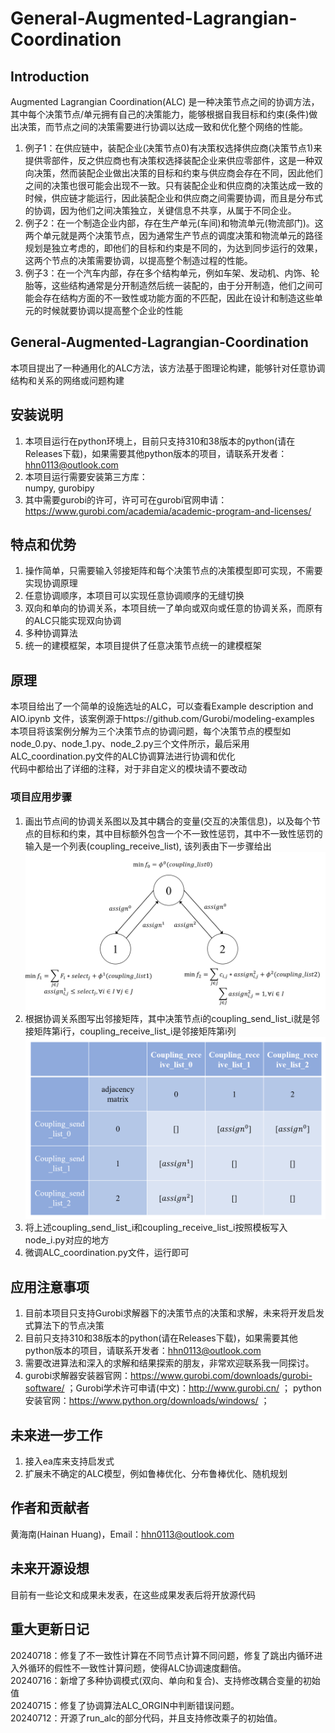 # General-Augmented-Lagrangian-Coordination
## Introduction
Augmented Lagrangian Coordination(ALC) 是一种决策节点之间的协调方法，其中每个决策节点/单元拥有自己的决策能力，能够根据自我目标和约束(条件)做出决策，而节点之间的决策需要进行协调以达成一致和优化整个网络的性能。  
1. 例子1：在供应链中，装配企业(决策节点0)有决策权选择供应商(决策节点1)来提供零部件，反之供应商也有决策权选择装配企业来供应零部件，这是一种双向决策，然而装配企业做出决策的目标和约束与供应商会存在不同，因此他们之间的决策也很可能会出现不一致。只有装配企业和供应商的决策达成一致的时候，供应链才能运行，因此装配企业和供应商之间需要协调，而且是分布式的协调，因为他们之间决策独立，关键信息不共享，从属于不同企业。  
2. 例子2：在一个制造企业内部，存在生产单元(车间)和物流单元(物流部门)。这两个单元就是两个决策节点，因为通常生产节点的调度决策和物流单元的路径规划是独立考虑的，即他们的目标和约束是不同的，为达到同步运行的效果，这两个节点的决策需要协调，以提高整个制造过程的性能。  
3. 例子3：在一个汽车内部，存在多个结构单元，例如车架、发动机、内饰、轮胎等，这些结构通常是分开制造然后统一装配的，由于分开制造，他们之间可能会存在结构方面的不一致性或功能方面的不匹配，因此在设计和制造这些单元的时候就要协调以提高整个企业的性能  
## General-Augmented-Lagrangian-Coordination
本项目提出了一种通用化的ALC方法，该方法基于图理论构建，能够针对任意协调结构和关系的网络或问题构建
## 安装说明
1. 本项目运行在python环境上，目前只支持310和38版本的python(请在Releases下载)，如果需要其他python版本的项目，请联系开发者：hhn0113@outlook.com  
2. 本项目运行需要安装第三方库：  
numpy, gurobipy  
3. 其中需要gurobi的许可，许可可在gurobi官网申请：https://www.gurobi.com/academia/academic-program-and-licenses/  
## 特点和优势
1. 操作简单，只需要输入邻接矩阵和每个决策节点的决策模型即可实现，不需要实现协调原理
2. 任意协调顺序，本项目可以实现任意协调顺序的无缝切换
3. 双向和单向的协调关系，本项目统一了单向或双向或任意的协调关系，而原有的ALC只能实现双向协调
4. 多种协调算法
5. 统一的建模框架，本项目提供了任意决策节点统一的建模框架
## 原理
本项目给出了一个简单的设施选址的ALC，可以查看Example description and AIO.ipynb 文件，该案例源于https://github.com/Gurobi/modeling-examples  
本项目将该案例分解为三个决策节点的协调问题，每个决策节点的模型如node_0.py、node_1.py、node_2.py三个文件所示，最后采用ALC_coordination.py文件的ALC协调算法进行协调和优化  
代码中都给出了详细的注释，对于非自定义的模块请不要改动  
### 项目应用步骤
1. 画出节点间的协调关系图以及其中耦合的变量(交互的决策信息)，以及每个节点的目标和约束，其中目标额外包含一个不一致性惩罚，其中不一致性惩罚的输入是一个列表(coupling_receive_list), 该列表由下一步骤给出  
![节点间的协调关系图](./graph_of_coordination_relationship.png)
3. 根据协调关系图写出邻接矩阵，其中决策节点i的coupling_send_list_i就是邻接矩阵第i行，coupling_receive_list_i是邻接矩阵第i列  
![协调关系的邻接矩阵](./ALC_adjacency_matrix.png)
5. 将上述coupling_send_list_i和coupling_receive_list_i按照模板写入node_i.py对应的地方  
6. 微调ALC_coordination.py文件，运行即可  
## 应用注意事项
1. 目前本项目只支持Gurobi求解器下的决策节点的决策和求解，未来将开发启发式算法下的节点决策  
2. 目前只支持310和38版本的python(请在Releases下载)，如果需要其他python版本的项目，请联系开发者：hhn0113@outlook.com  
3. 需要改进算法和深入的求解和结果探索的朋友，非常欢迎联系我一同探讨。
4. gurobi求解器安装器官网：https://www.gurobi.com/downloads/gurobi-software/ ；Gurobi学术许可申请(中文)：http://www.gurobi.cn/ ； python安装官网：https://www.python.org/downloads/windows/ ； 
## 未来进一步工作
1. 接入ea库来支持启发式
2. 扩展未不确定的ALC模型，例如鲁棒优化、分布鲁棒优化、随机规划
## 作者和贡献者
黄海南(Hainan Huang)，Email：hhn0113@outlook.com
## 未来开源设想
目前有一些论文和成果未发表，在这些成果发表后将开放源代码
## 重大更新日记
20240718：修复了不一致性计算在不同节点计算不同问题，修复了跳出内循环进入外循环的假性不一致性计算问题，使得ALC协调速度翻倍。  
20240716：新增了多种协调模式(双向、单向和复合)、支持修改耦合变量的初始值  
20240715：修复了协调算法ALC_ORGIN中判断错误问题。  
20240712：开源了run_alc的部分代码，并且支持修改乘子的初始值。 
